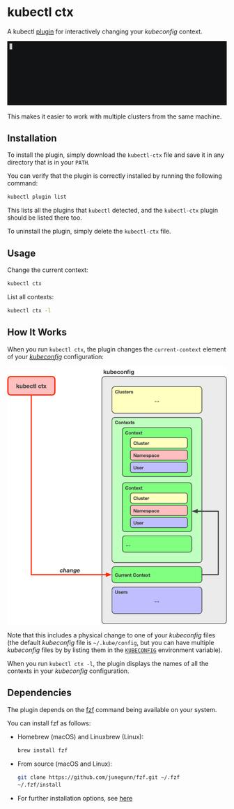 # kubectl ctx

A kubectl [plugin](https://kubernetes.io/docs/tasks/extend-kubectl/kubectl-plugins/) for interactively changing your *kubeconfig* context.

![Demo](img/demo.gif)

This makes it easier to work with multiple clusters from the same machine.

## Installation

To install the plugin, simply download the `kubectl-ctx` file and save it in any directory that is in your `PATH`.

You can verify that the plugin is correctly installed by running the following command:

~~~bash
kubectl plugin list
~~~~

This lists all the plugins that `kubectl` detected, and the `kubectl-ctx` plugin should be listed there too.

To uninstall the plugin, simply delete the `kubectl-ctx` file.

## Usage

Change the current context:

~~~bash
kubectl ctx
~~~

List all contexts:

~~~bash
kubectl ctx -l
~~~

## How It Works

When you run `kubectl ctx`, the plugin changes the `current-context` element of your [*kubeconfig*](https://kubernetes.io/docs/concepts/configuration/organize-cluster-access-kubeconfig/) configuration:

![How it works](img/how-it-works.png)

Note that this includes a physical change to one of your *kubeconfig* files (the default *kubeconfig* file is `~/.kube/config`, but you can have multiple *kubeconfig* files by by listing them in the [`KUBECONFIG`](https://kubernetes.io/docs/concepts/configuration/organize-cluster-access-kubeconfig/#the-kubeconfig-environment-variable) environment variable).

When you run `kubectl ctx -l`, the plugin displays the names of all the contexts in your *kubeconfig* configuration.

## Dependencies

The plugin depends on the [fzf](https://github.com/junegunn/fzf) command being available on your system.

You can install fzf as follows:

- Homebrew (macOS) and Linuxbrew (Linux):
    ~~~bash
    brew install fzf
    ~~~
- From source (macOS and Linux):
    ~~~bash
    git clone https://github.com/junegunn/fzf.git ~/.fzf
    ~/.fzf/install
    ~~~
- For further installation options, see [here](https://github.com/junegunn/fzf#installation)
